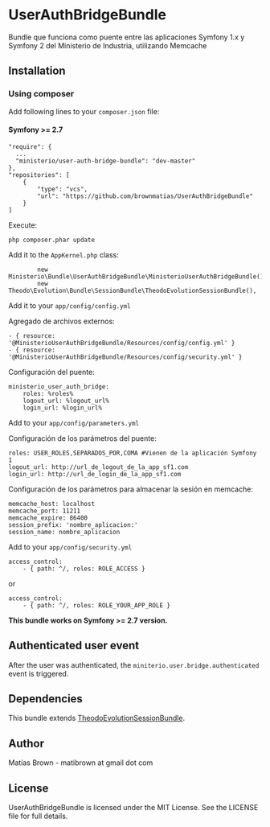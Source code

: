 # UserAuthBridgeBundle

Bundle que funciona como puente entre las aplicaciones Symfony 1.x y Symfony 2 del Ministerio de Industria, utilizando Memcache


## Installation

### Using composer

Add following lines to your `composer.json` file:

#### Symfony >= 2.7

    "require": {
      ...
      "ministerio/user-auth-bridge-bundle": "dev-master"
    },
    "repositories": [
        {
            "type": "vcs",
            "url": "https://github.com/brownmatias/UserAuthBridgeBundle"
        }
    ]

Execute:

    php composer.phar update

Add it to the `AppKernel.php` class:

            new Ministerio\Bundle\UserAuthBridgeBundle\MinisterioUserAuthBridgeBundle(),
            new Theodo\Evolution\Bundle\SessionBundle\TheodoEvolutionSessionBundle(),

Add it to your `app/config/config.yml`

Agregado de archivos externos:

    - { resource: '@MinisterioUserAuthBridgeBundle/Resources/config/config.yml' }
    - { resource: '@MinisterioUserAuthBridgeBundle/Resources/config/security.yml' }

Configuración del puente:

    ministerio_user_auth_bridge:
        roles: %roles%
        logout_url: %logout_url%
        login_url: %login_url%

Add to your `app/config/parameters.yml`

Configuración de los parámetros del puente:

    roles: USER_ROLES,SEPARADOS_POR,COMA #Vienen de la aplicación Symfony 1
    logout_url: http://url_de_logout_de_la_app_sf1.com
    login_url: http://url_de_login_de_la_app_sf1.com

Configuración de los parámetros para almacenar la sesión en memcache:

    memcache_host: localhost
    memcache_port: 11211
    memcache_expire: 86400
    session_prefix: 'nombre_aplicacion:'
    session_name: nombre_aplicacion

Add to your `app/config/security.yml`

    access_control:
        - { path: ^/, roles: ROLE_ACCESS }

or

    access_control:
        - { path: ^/, roles: ROLE_YOUR_APP_ROLE }

**This bundle works on Symfony >= 2.7 version.**

## Authenticated user event

After the user was authenticated, the `miniterio.user.bridge.authenticated` event is triggered.


## Dependencies

This bundle extends [TheodoEvolutionSessionBundle](https://github.com/theodo/TheodoEvolutionSessionBundle).


## Author

Matías Brown - matibrown at gmail dot com

## License

UserAuthBridgeBundle is licensed under the MIT License. See the LICENSE file for full details.
